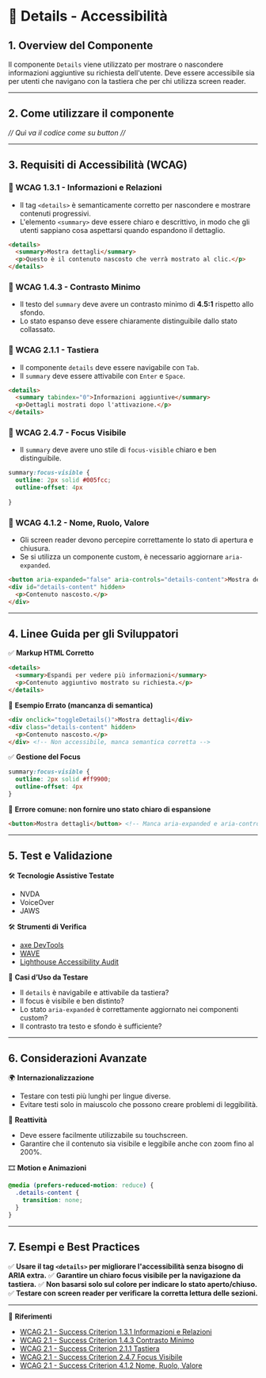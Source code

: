 # 📌 Details - Accessibilità

## 1. Overview del Componente
Il componente `Details` viene utilizzato per mostrare o nascondere informazioni aggiuntive su richiesta dell'utente. Deve essere accessibile sia per utenti che navigano con la tastiera che per chi utilizza screen reader.

---
## 2. Come utilizzare il componente

*// Quì va il codice come su button //*

---
## 3. Requisiti di Accessibilità (WCAG)

### 🔹 WCAG 1.3.1 - Informazioni e Relazioni
- Il tag `<details>` è semanticamente corretto per nascondere e mostrare contenuti progressivi.
- L'elemento `<summary>` deve essere chiaro e descrittivo, in modo che gli utenti sappiano cosa aspettarsi quando espandono il dettaglio.

```html
<details>
  <summary>Mostra dettagli</summary>
  <p>Questo è il contenuto nascosto che verrà mostrato al clic.</p>
</details>
```

### 🔹 WCAG 1.4.3 - Contrasto Minimo
- Il testo del `summary` deve avere un contrasto minimo di **4.5:1** rispetto allo sfondo.
- Lo stato espanso deve essere chiaramente distinguibile dallo stato collassato.

### 🔹 WCAG 2.1.1 - Tastiera
- Il componente `details` deve essere navigabile con `Tab`.
- Il `summary` deve essere attivabile con `Enter` e `Space`.

```html
<details>
  <summary tabindex="0">Informazioni aggiuntive</summary>
  <p>Dettagli mostrati dopo l'attivazione.</p>
</details>
```

### 🔹 WCAG 2.4.7 - Focus Visibile
- Il `summary` deve avere uno stile di `focus-visible` chiaro e ben distinguibile.

```css
summary:focus-visible {
  outline: 2px solid #005fcc;
  outline-offset: 4px
  
}
```

### 🔹 WCAG 4.1.2 - Nome, Ruolo, Valore
- Gli screen reader devono percepire correttamente lo stato di apertura e chiusura.
- Se si utilizza un componente custom, è necessario aggiornare `aria-expanded`.

```html
<button aria-expanded="false" aria-controls="details-content">Mostra dettagli</button>
<div id="details-content" hidden>
  <p>Contenuto nascosto.</p>
</div>
```

---

## 4. Linee Guida per gli Sviluppatori

✅ **Markup HTML Corretto**
```html
<details>
  <summary>Espandi per vedere più informazioni</summary>
  <p>Contenuto aggiuntivo mostrato su richiesta.</p>
</details>
```

🚫 **Esempio Errato (mancanza di semantica)**
```html
<div onclick="toggleDetails()">Mostra dettagli</div>
<div class="details-content" hidden>
  <p>Contenuto nascosto.</p>
</div> <!-- Non accessibile, manca semantica corretta -->
```

✅ **Gestione del Focus**
```css
summary:focus-visible {
  outline: 2px solid #ff9900;
  outline-offset: 4px
}
```

🚫 **Errore comune: non fornire uno stato chiaro di espansione**
```html
<button>Mostra dettagli</button> <!-- Manca aria-expanded e aria-controls -->
```

---

## 5. Test e Validazione

🛠 **Tecnologie Assistive Testate**
- NVDA
- VoiceOver
- JAWS

🛠 **Strumenti di Verifica**
- [axe DevTools](https://www.deque.com/axe/)
- [WAVE](https://wave.webaim.org/)
- [Lighthouse Accessibility Audit](https://developers.google.com/web/tools/lighthouse/)

🎯 **Casi d’Uso da Testare**
- Il `details` è navigabile e attivabile da tastiera?
- Il focus è visibile e ben distinto?
- Lo stato `aria-expanded` è correttamente aggiornato nei componenti custom?
- Il contrasto tra testo e sfondo è sufficiente?

---

## 6. Considerazioni Avanzate

🌍 **Internazionalizzazione**
- Testare con testi più lunghi per lingue diverse.
- Evitare testi solo in maiuscolo che possono creare problemi di leggibilità.

📱 **Reattività**
- Deve essere facilmente utilizzabile su touchscreen.
- Garantire che il contenuto sia visibile e leggibile anche con zoom fino al 200%.

🎞 **Motion e Animazioni**
```css
@media (prefers-reduced-motion: reduce) {
  .details-content {
    transition: none;
  }
}
```

---

## 7. Esempi e Best Practices
✅ **Usare il tag `<details>` per migliorare l'accessibilità senza bisogno di ARIA extra.**
✅ **Garantire un chiaro focus visibile per la navigazione da tastiera.**
✅ **Non basarsi solo sul colore per indicare lo stato aperto/chiuso.**
✅ **Testare con screen reader per verificare la corretta lettura delle sezioni.**

---

📌 **Riferimenti**
- [WCAG 2.1 - Success Criterion 1.3.1 Informazioni e Relazioni](https://www.w3.org/TR/WCAG21/#info-and-relationships)
- [WCAG 2.1 - Success Criterion 1.4.3 Contrasto Minimo](https://www.w3.org/TR/WCAG21/#contrast-minimum)
- [WCAG 2.1 - Success Criterion 2.1.1 Tastiera](https://www.w3.org/TR/WCAG21/#keyboard)
- [WCAG 2.1 - Success Criterion 2.4.7 Focus Visibile](https://www.w3.org/TR/WCAG21/#focus-visible)
- [WCAG 2.1 - Success Criterion 4.1.2 Nome, Ruolo, Valore](https://www.w3.org/TR/WCAG21/#name-role-value)
